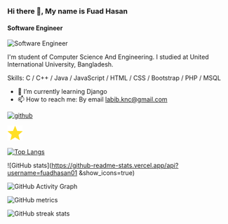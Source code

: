 ### Hi there 👋, My name is Fuad Hasan
#### Software Engineer
![Software Engineer](https://miro.medium.com/max/1400/1*poVqhn3nbvTSeNlajRO8yw.jpeg)

I'm student of Computer Science And Engineering. I studied at United International University, Bangladesh.

Skills: C / C++ / Java / JavaScript / HTML / CSS / Bootstrap / PHP / MSQL

- 🌱 I’m currently learning Django 
- 📫 How to reach me: By email labib.knc@gmail.com 


[<img src='https://cdn.jsdelivr.net/npm/simple-icons@3.0.1/icons/github.svg' alt='github' height='40'>](https://github.com/fuadhasan01 )  

<a href='https://stars.github.com/'><img src='https://raw.githubusercontent.com/acervenky/animated-github-badges/master/assets/starbadge.gif' width='35' height='35'></a> 

[![Top Langs](https://github-readme-stats.vercel.app/api/top-langs/?username=fuadhasan01 )](https://github.com/anuraghazra/github-readme-stats)

![GitHub stats](https://github-readme-stats.vercel.app/api?username=fuadhasan01 &show_icons=true)  

![GitHub Activity Graph](https://activity-graph.herokuapp.com/graph?username=fuadhasan01 )  

![GitHub metrics](https://metrics.lecoq.io/fuadhasan01 )  

![GitHub streak stats](https://streak-stats.demolab.com/?user=fuadhasan01 )  

